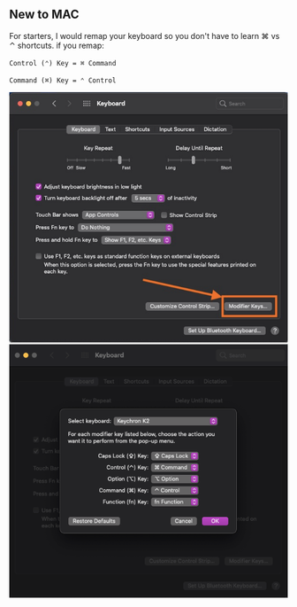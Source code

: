 ## New to MAC
For starters, I would remap your keyboard so you don't have to learn ⌘  vs  ⌃  shortcuts.
if you remap:

`Control (⌃) Key = ⌘ Command`

`Command (⌘) Key = ⌃ Control`

![Screenshot KeyMap1](./../imgs/ssKeymap1.png)
![Screenshot KeyMap2](./../imgs/ssKeymap2.png)